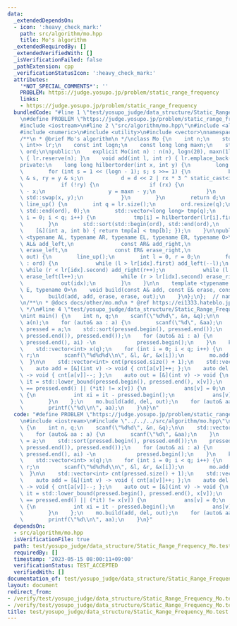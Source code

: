 ```yaml
---
data:
  _extendedDependsOn:
  - icon: ':heavy_check_mark:'
    path: src/algorithm/mo.hpp
    title: Mo's algorithm
  _extendedRequiredBy: []
  _extendedVerifiedWith: []
  _isVerificationFailed: false
  _pathExtension: cpp
  _verificationStatusIcon: ':heavy_check_mark:'
  attributes:
    '*NOT_SPECIAL_COMMENTS*': ''
    PROBLEM: https://judge.yosupo.jp/problem/static_range_frequency
    links:
    - https://judge.yosupo.jp/problem/static_range_frequency
  bundledCode: "#line 1 \"test/yosupo_judge/data_structure/Static_Range_Frequency_Mo.test.cpp\"\
    \n#define PROBLEM \"https://judge.yosupo.jp/problem/static_range_frequency\"\n\
    #include <iostream>\n#line 2 \"src/algorithm/mo.hpp\"\n#include <algorithm>\n\
    #include <numeric>\n#include <utility>\n#include <vector>\nnamespace kyopro {\n\
    /**\n * @brief Mo's algorithm\n */\nclass Mo {\n    int n;\n    std::vector<std::pair<int,\
    \ int>> lr;\n    const int logn;\n    const long long maxn;\n    std::vector<int>\
    \ ord;\n\npublic:\n    explicit Mo(int n) : n(n), logn(20), maxn(1ll << logn)\
    \ { lr.reserve(n); }\n    void add(int l, int r) { lr.emplace_back(l, r); }\n\n\
    private:\n    long long hilbertorder(int x, int y) {\n        long long d = 0;\n\
    \        for (int s = 1 << (logn - 1); s; s >>= 1) {\n            bool rx = x\
    \ & s, ry = y & s;\n            d = d << 2 | rx * 3 ^ static_cast<int>(ry);\n\
    \            if (!ry) {\n                if (rx) {\n                    x = maxn\
    \ - x;\n                    y = maxn - y;\n                }\n               \
    \ std::swap(x, y);\n            }\n        }\n        return d;\n    }\n    void\
    \ line_up() {\n        int q = lr.size();\n        ord.resize(q);\n        std::iota(std::begin(ord),\
    \ std::end(ord), 0);\n        std::vector<long long> tmp(q);\n        for (int\
    \ i = 0; i < q; i++) {\n            tmp[i] = hilbertorder(lr[i].first, lr[i].second);\n\
    \        }\n        std::sort(std::begin(ord), std::end(ord),\n              \
    \    [&](int a, int b) { return tmp[a] < tmp[b]; });\n    }\n\npublic:\n    template\
    \ <typename AL, typename AR, typename EL, typename ER, typename O>\n    void build(const\
    \ AL& add_left,\n               const AR& add_right,\n               const EL&\
    \ erase_left,\n               const ER& erase_right,\n               const O&\
    \ out) {\n        line_up();\n        int l = 0, r = 0;\n        for (auto idx\
    \ : ord) {\n            while (l > lr[idx].first) add_left(--l);\n           \
    \ while (r < lr[idx].second) add_right(r++);\n            while (l < lr[idx].first)\
    \ erase_left(l++);\n            while (r > lr[idx].second) erase_right(--r);\n\
    \            out(idx);\n        }\n    }\n\n    template <typename A, typename\
    \ E, typename O>\n    void build(const A& add, const E& erase, const O& out) {\n\
    \        build(add, add, erase, erase, out);\n    }\n};\n};  // namespace kyopro\n\
    \n/**\n * @docs docs/other/mo.md\n * @ref https://ei1333.hateblo.jp/entry/2017/09/11/211011\n\
    \ */\n#line 4 \"test/yosupo_judge/data_structure/Static_Range_Frequency_Mo.test.cpp\"\
    \nint main() {\n    int n, q;\n    scanf(\"%d%d\", &n, &q);\n\n    std::vector<int>\
    \ a(n);\n    for (auto& aa : a) {\n        scanf(\"%d\", &aa);\n    }\n    auto\
    \ pressed = a;\n    std::sort(pressed.begin(), pressed.end());\n    pressed.erase(unique(pressed.begin(),\
    \ pressed.end()), pressed.end());\n    for (auto& ai : a) {\n        ai = std::lower_bound(pressed.begin(),\
    \ pressed.end(), ai) -\n             pressed.begin();\n    }\n    kyopro::Mo mo(q);\n\
    \    std::vector<int> x(q);\n    for (int i = 0; i < q; i++) {\n        int l,\
    \ r;\n        scanf(\"%d%d%d\\n\", &l, &r, &x[i]);\n        mo.add(l, r);\n  \
    \  }\n\n    std::vector<int> cnt(pressed.size() + 1);\n    std::vector<int> ans(q);\n\
    \    auto add = [&](int v) -> void { cnt[a[v]]++; };\n    auto del = [&](int v)\
    \ -> void { cnt[a[v]]--; };\n    auto out = [&](int v) -> void {\n        auto\
    \ it = std::lower_bound(pressed.begin(), pressed.end(), x[v]);\n        if (it\
    \ == pressed.end() || (*it) != x[v]) {\n            ans[v] = 0;\n        } else\
    \ {\n            int xi = it - pressed.begin();\n            ans[v] = cnt[xi];\n\
    \        }\n    };\n    mo.build(add, del, out);\n    for (auto& aa : ans) {\n\
    \        printf(\"%d\\n\", aa);\n    }\n}\n"
  code: "#define PROBLEM \"https://judge.yosupo.jp/problem/static_range_frequency\"\
    \n#include <iostream>\n#include \"../../../src/algorithm/mo.hpp\"\nint main()\
    \ {\n    int n, q;\n    scanf(\"%d%d\", &n, &q);\n\n    std::vector<int> a(n);\n\
    \    for (auto& aa : a) {\n        scanf(\"%d\", &aa);\n    }\n    auto pressed\
    \ = a;\n    std::sort(pressed.begin(), pressed.end());\n    pressed.erase(unique(pressed.begin(),\
    \ pressed.end()), pressed.end());\n    for (auto& ai : a) {\n        ai = std::lower_bound(pressed.begin(),\
    \ pressed.end(), ai) -\n             pressed.begin();\n    }\n    kyopro::Mo mo(q);\n\
    \    std::vector<int> x(q);\n    for (int i = 0; i < q; i++) {\n        int l,\
    \ r;\n        scanf(\"%d%d%d\\n\", &l, &r, &x[i]);\n        mo.add(l, r);\n  \
    \  }\n\n    std::vector<int> cnt(pressed.size() + 1);\n    std::vector<int> ans(q);\n\
    \    auto add = [&](int v) -> void { cnt[a[v]]++; };\n    auto del = [&](int v)\
    \ -> void { cnt[a[v]]--; };\n    auto out = [&](int v) -> void {\n        auto\
    \ it = std::lower_bound(pressed.begin(), pressed.end(), x[v]);\n        if (it\
    \ == pressed.end() || (*it) != x[v]) {\n            ans[v] = 0;\n        } else\
    \ {\n            int xi = it - pressed.begin();\n            ans[v] = cnt[xi];\n\
    \        }\n    };\n    mo.build(add, del, out);\n    for (auto& aa : ans) {\n\
    \        printf(\"%d\\n\", aa);\n    }\n}"
  dependsOn:
  - src/algorithm/mo.hpp
  isVerificationFile: true
  path: test/yosupo_judge/data_structure/Static_Range_Frequency_Mo.test.cpp
  requiredBy: []
  timestamp: '2023-05-15 08:00:11+09:00'
  verificationStatus: TEST_ACCEPTED
  verifiedWith: []
documentation_of: test/yosupo_judge/data_structure/Static_Range_Frequency_Mo.test.cpp
layout: document
redirect_from:
- /verify/test/yosupo_judge/data_structure/Static_Range_Frequency_Mo.test.cpp
- /verify/test/yosupo_judge/data_structure/Static_Range_Frequency_Mo.test.cpp.html
title: test/yosupo_judge/data_structure/Static_Range_Frequency_Mo.test.cpp
---
```

